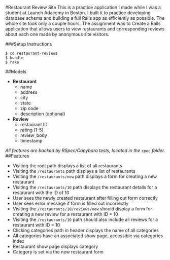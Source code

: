 #Restaurant Review Site
This is a practice application I made while I was a student at Launch Adacemy in Boston. I built it to practice developing database schema and building a full Rails app as efficiently as possible. The whole site took only a couple hours. The assignment was to Create a Rails application that allows users to view restaurants and corresponding reviews about each one made by anonymous site visitors.

###Setup Instructions
```no-highlight
$ cd restaurant-reviews
$ bundle
$ rake
```

##Models
* **Restaurant**
  * name
  * address
  * city
  * state
  * zip code
  * description (optional)
* **Review**
  * restaurant ID
  * rating (1-5)
  * review_body
  * timestamp

*All features are backed by RSpec/Capybara tests, located in the `spec` folder.*
##Features
* Visiting the root path displays a list of all restaurants
* Visiting the `/restaurants` path displays a list of restaurants
* Visiting the `/restaurants/new` path displays a form for creating a new restaurant
* Visiting the `/restaurants/10` path displays the restaurant details for a restaurant with the ID of 10
* User sees the newly created restaurant after filling out form correctly
* User sees error message if form is filled out incorrectly
* Visiting the `/restaurants/10/reviews/new` should display a form for creating a new review for a restaurant with ID = 10
* Visiting the `/restaurants/10` path should also include all reviews for a restaurant with ID = 10
* Clicking categories path in header displays the name of all categories
* All categories have an associated show page, accessible via categories index
* Restaurant show page displays category
* Category is set via the new restaurant form


